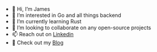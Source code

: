 - 👋 Hi, I’m James
- 👀 I’m interested in Go and all things backend
- 🦀 I’m currently learning Rust
- 👔 I’m looking to collaborate on any open-source projects
- 📫 Reach out on [Linkedin](https://www.linkedin.com/in/james-farrell-eng/)
- 📘 Check out my [Blog](https://james-farrell.com)

<!---
farrej10/farrej10 is a ✨ special ✨ repository because its `README.md` (this file) appears on your GitHub profile.
You can click the Preview link to take a look at your changes.
--->
